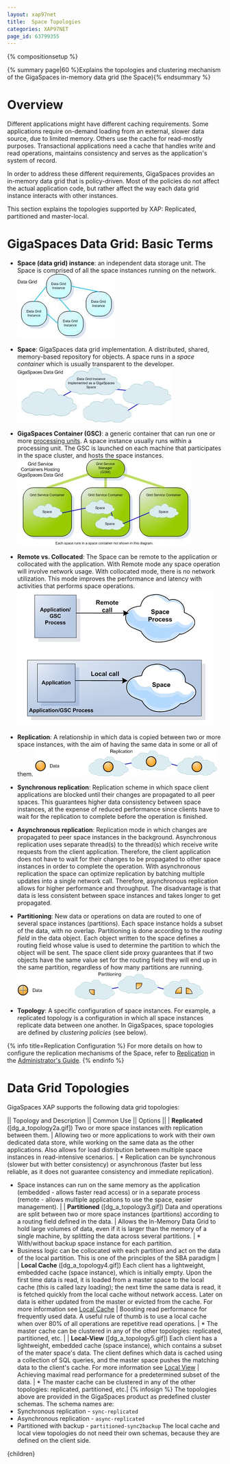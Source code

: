 ```yaml
---
layout: xap97net
title:  Space Topologies
categories: XAP97NET
page_id: 63799355
---
```


{% compositionsetup %}

{% summary page|60 %}Explains the topologies and clustering mechanism of the GigaSpaces in-memory data grid (the Space){% endsummary %}

# Overview

Different applications might have different caching requirements. Some applications require on-demand loading from an external, slower data source, due to limited memory. Others use the cache for read-mostly purposes. Transactional applications need a cache that handles write and read operations, maintains consistency and serves as the application's system of record.

In order to address these different requirements, GigaSpaces provides an in-memory data grid that is policy-driven. Most of the policies do not affect the actual application code, but rather affect the way each data grid instance interacts with other instances.

This section explains the topologies supported by XAP: Replicated, partitioned and master-local.

# GigaSpaces Data Grid: Basic Terms

- **Space (data grid) instance**: an independent data storage unit. The Space is comprised of all the space instances running on the network. ![DGA-DataGrid.jpg](/attachment_files/xap97net/DGA-DataGrid.jpg)
- **Space**: GigaSpaces data grid implementation. A distributed, shared, memory-based repository for objects. A space runs in a _space container_ which is usually transparent to the developer.
![DGA-GigaSpacesDataGrid.jpg](/attachment_files/xap97net/DGA-GigaSpacesDataGrid.jpg)
- **GigaSpaces Container (GSC)**: a generic container that can run one or more [processing units](./packaging-and-deployment.html). A space instance usually runs within a processing unit. The GSC is launched on each machine that participates in the space cluster, and hosts the space instances. ![DGA-ServiceGridDataGrid.jpg](/attachment_files/xap97net/DGA-ServiceGridDataGrid.jpg)
- **Remote vs. Collocated**: The Space can be remote to the application or collocated with the application. With Remote mode any space operation will involve network usage. With collocated mode, there is no network utilization. This mode improves the performance and latency with activities that performs space operations.
![remote_embedded_space_topology.jpg](/attachment_files/xap97net/remote_embedded_space_topology.jpg)
- **Replication**: A relationship in which data is copied between two or more space instances, with the aim of having the same data in some or all of them. ![DGA-Replication2.jpg](/attachment_files/xap97net/DGA-Replication2.jpg)
- **Synchronous replication**: Replication scheme in which space client applications are blocked until their changes are propagated to all peer spaces. This guarantees higher data consistency between space instances, at the expense of reduced performance since clients have to wait for the replication to complete before the operation is finished.

- **Asynchronous replication**: Replication mode in which changes are propagated to peer space instances in the background. Asynchronous replication uses separate thread(s) to the thread(s) which receive write requests from the client application. Therefore, the client application does not have to wait for their changes to be propagated to other space instances in order to complete the operation. With asynchronous replication the space can optimize replication by batching multiple updates into a single network call. Therefore, asynchronous replication allows for higher performance and throughput. The disadvantage is that data is less consistent between space instances and takes longer to get propagated.

- **Partitioning**: New data or operations on data are routed to one of several space instances (partitions). Each space instance holds a subset of the data, with no overlap. Partitioning is done according to the _routing field_ in the data object. Each object written to the space defines a routing field whose value is used to determine the partition to which the object will be sent. The space client side proxy guarantees that if two objects have the same value set for the routing field they will end up in the same partition, regardless of how many partitions are running. ![DGA-Partitioning2.jpg](/attachment_files/xap97net/DGA-Partitioning2.jpg)
- **Topology**: A specific configuration of space instances. For example, a replicated topology is a configuration in which all space instances replicate data between one another. In GigaSpaces, space topologies are defined by _clustering policies_ (see below).

{% info title=Replication Configuration %}
For more details on how to configure the replication mechanisms of the Space, refer to [Replication](/xap97/replication.html) in the [Administrator's Guide](./administrator's-guide.html).
{% endinfo %}

# Data Grid Topologies

GigaSpaces XAP supports the following data grid topologies:

|| Topology and Description || Common Use || Options ||
| **Replicated** ([dg_a_topology2a.gif])
 Two or more space instances with replication between them. | Allowing two or more applications to work with their own dedicated data store, while working on the same data as the other applications. Also allows for load distribution between multiple space instances in read-intensive scenarios. | * Replication can be synchronous (slower but with better consistency) or asynchronous (faster but less reliable, as it does not guarantee consistency and immediate replication).
- Space instances can run on the same memory as the application (embedded - allows faster read access) or in a separate process (remote - allows multiple applications to use the space, easier management). |
| **Partitioned** ([dg_a_topology3.gif])
 Data and operations are split between two or more space instances (partitions) according to a routing field defined in the data. | Allows the In-Memory Data Grid to hold large volumes of data, even if it is larger than the memory of a single machine, by splitting the data across several partitions. | * With/without backup space instance for each partition.
- Business logic can be collocated with each partition and act on the data of the local partition. This is one of the principles of the SBA paradigm |
| **Local Cache** ([dg_a_topology4.gif])
 Each client has a lightweight, embedded cache (space instance), which is initially empty. Upon the first time data is read, it is loaded from a master space to the local cache (this is called lazy loading); the next time the same data is read, it is fetched quickly from the local cache without network access. Later on data is either updated from the master or evicted from the cache. For more information see [Local Cache](./local-cache.html)    | Boosting read performance for frequently used data. A useful rule of thumb is to use a local cache when over 80% of all operations are repetitive read operations. | * The master cache can be clustered in any of the other topologies: replicated, partitioned, etc. |
| **Local-View** ([dg_a_topology5.gif])
 Each client has a lightweight, embedded cache (space instance), which contains a subset of the mater space's data. The client defines which data is cached using a collection of SQL queries, and the master space pushes the matching data to the client's cache. For more information see [Local View](./local-view.html) | Achieving maximal read performance for a predetermined subset of the data. | * The master cache can be clustered in any of the other topologies: replicated, partitioned, etc.|
{% infosign %} The topologies above are provided in the GigaSpaces product as predefined cluster schemas. The schema names are:
- Synchronous replication - `sync-replicated`
- Asynchronous replication - `async-replicated`
- Partitioned with backup - `partitioned-sync2backup`
The local cache and local view topologies do not need their own schemas, because they are defined on the client side.

{children}
